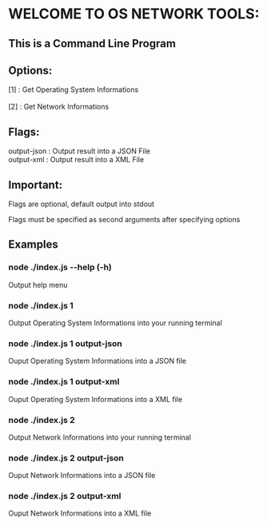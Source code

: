 # WELCOME TO OS NETWORK TOOLS:

## This is a Command Line Program



## Options:
[1] : Get Operating System Informations<br>
\
[2] : Get Network Informations

## Flags:
output-json : Output result into a JSON File<br>
output-xml : Output result into a XML File

## Important:
Flags are optional, default output into  stdout<br>

Flags must be specified as second arguments after specifying options

## Examples

### node ./index.js --help (-h)
Output  help menu 
### node ./index.js 1
Output Operating System Informations into your running terminal
### node ./index.js 1 output-json
Ouput Operating System Informations into a JSON file
### node ./index.js 1 output-xml
Ouput Operating System Informations into a XML file
### node ./index.js 2
Output Network Informations into your running terminal
### node ./index.js 2 output-json
Ouput Network Informations into a JSON file
### node ./index.js 2 output-xml
Ouput Network Informations into a XML file

